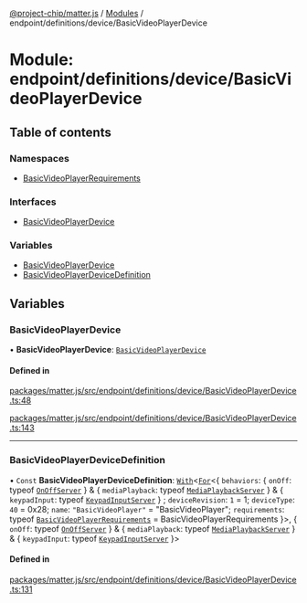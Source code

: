 [@project-chip/matter.js](../README.md) / [Modules](../modules.md) / endpoint/definitions/device/BasicVideoPlayerDevice

# Module: endpoint/definitions/device/BasicVideoPlayerDevice

## Table of contents

### Namespaces

- [BasicVideoPlayerRequirements](endpoint_definitions_device_BasicVideoPlayerDevice.BasicVideoPlayerRequirements.md)

### Interfaces

- [BasicVideoPlayerDevice](../interfaces/endpoint_definitions_device_BasicVideoPlayerDevice.BasicVideoPlayerDevice.md)

### Variables

- [BasicVideoPlayerDevice](endpoint_definitions_device_BasicVideoPlayerDevice.md#basicvideoplayerdevice)
- [BasicVideoPlayerDeviceDefinition](endpoint_definitions_device_BasicVideoPlayerDevice.md#basicvideoplayerdevicedefinition)

## Variables

### BasicVideoPlayerDevice

• **BasicVideoPlayerDevice**: [`BasicVideoPlayerDevice`](../interfaces/endpoint_definitions_device_BasicVideoPlayerDevice.BasicVideoPlayerDevice.md)

#### Defined in

[packages/matter.js/src/endpoint/definitions/device/BasicVideoPlayerDevice.ts:48](https://github.com/project-chip/matter.js/blob/6d3b6a5d957d88a9231d6ecab4bb41f8133112be/packages/matter.js/src/endpoint/definitions/device/BasicVideoPlayerDevice.ts#L48)

[packages/matter.js/src/endpoint/definitions/device/BasicVideoPlayerDevice.ts:143](https://github.com/project-chip/matter.js/blob/6d3b6a5d957d88a9231d6ecab4bb41f8133112be/packages/matter.js/src/endpoint/definitions/device/BasicVideoPlayerDevice.ts#L143)

___

### BasicVideoPlayerDeviceDefinition

• `Const` **BasicVideoPlayerDeviceDefinition**: [`With`](node_export._internal_.md#with)\<[`For`](behavior_cluster_export._internal_.EndpointType.md#for)\<\{ `behaviors`: \{ `onOff`: typeof [`OnOffServer`](behavior_definitions_on_off_export.OnOffServer.md)  } & \{ `mediaPlayback`: typeof [`MediaPlaybackServer`](../classes/behavior_definitions_media_playback_export.MediaPlaybackServer.md)  } & \{ `keypadInput`: typeof [`KeypadInputServer`](../classes/behavior_definitions_keypad_input_export.KeypadInputServer.md)  } ; `deviceRevision`: ``1`` = 1; `deviceType`: ``40`` = 0x28; `name`: ``"BasicVideoPlayer"`` = "BasicVideoPlayer"; `requirements`: typeof [`BasicVideoPlayerRequirements`](endpoint_definitions_device_BasicVideoPlayerDevice.BasicVideoPlayerRequirements.md) = BasicVideoPlayerRequirements }\>, \{ `onOff`: typeof [`OnOffServer`](behavior_definitions_on_off_export.OnOffServer.md)  } & \{ `mediaPlayback`: typeof [`MediaPlaybackServer`](../classes/behavior_definitions_media_playback_export.MediaPlaybackServer.md)  } & \{ `keypadInput`: typeof [`KeypadInputServer`](../classes/behavior_definitions_keypad_input_export.KeypadInputServer.md)  }\>

#### Defined in

[packages/matter.js/src/endpoint/definitions/device/BasicVideoPlayerDevice.ts:131](https://github.com/project-chip/matter.js/blob/6d3b6a5d957d88a9231d6ecab4bb41f8133112be/packages/matter.js/src/endpoint/definitions/device/BasicVideoPlayerDevice.ts#L131)
